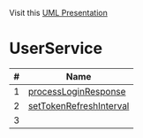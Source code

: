 Visit this [UML Presentation](https://miro.com/app/board/uXjVKiDHrjY=/?share_link_id=162671800859) 
# UserService





| # | Name |
|---|---|
| 1 |  [processLoginResponse](https://github.com/Ak-ram/To-Know/blob/main/BM/functions/processLoginResponse.md)|
| 2 |   [setTokenRefreshInterval](https://github.com/Ak-ram/To-Know/blob/main/BM/functions/setTokenRefreshInterval.md)|
| 3 |   |
